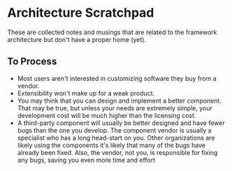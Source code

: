 # Architecture Scratchpad

These are collected notes and musings that are related to the framework architecture but don't have a proper home (yet).

## To Process

* Most users aren't interested in customizing software they buy from a vendor.
* Extensibility won't make up for a weak product.
* You may think that you can design and implement a better component. That may be true, but unless your needs are extremely simple, your development cost will be much higher than the licensing cost.
* A third-party component will usually be better designed and have fewer bugs than the one you develop. The component vendor is usually a specialist who has a long head-start on you. Other organizations are likely using the components it's likely that many of the bugs have already been fixed. Also, the vendor, not you, is responsible for fixing any bugs, saving you even more time and effort
